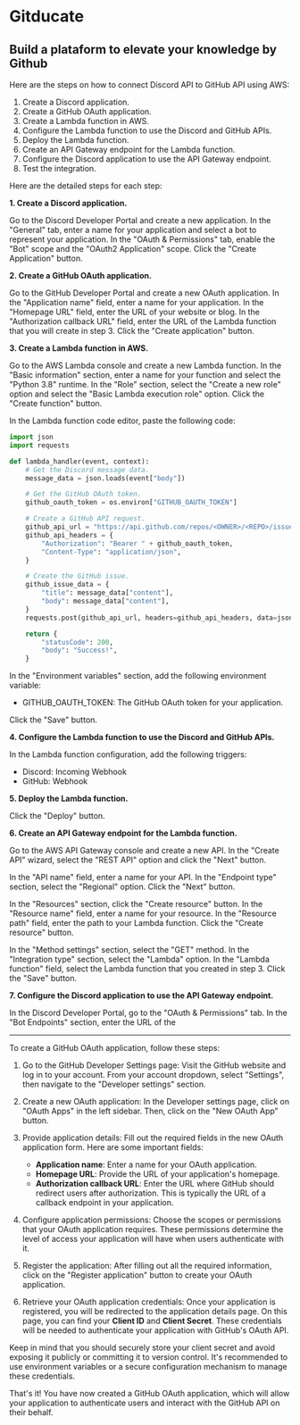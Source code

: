 # Gitducate
Build a plataform to elevate your knowledge by Github
---
Here are the steps on how to connect Discord API to GitHub API using AWS:

1. Create a Discord application.
2. Create a GitHub OAuth application.
3. Create a Lambda function in AWS.
4. Configure the Lambda function to use the Discord and GitHub APIs.
5. Deploy the Lambda function.
6. Create an API Gateway endpoint for the Lambda function.
7. Configure the Discord application to use the API Gateway endpoint.
8. Test the integration.

Here are the detailed steps for each step:

**1. Create a Discord application.**

Go to the Discord Developer Portal and create a new application. In the "General" tab, enter a name for your application and select a bot to represent your application. In the "OAuth & Permissions" tab, enable the "Bot" scope and the "OAuth2 Application" scope. Click the "Create Application" button.

**2. Create a GitHub OAuth application.**

Go to the GitHub Developer Portal and create a new OAuth application. In the "Application name" field, enter a name for your application. In the "Homepage URL" field, enter the URL of your website or blog. In the "Authorization callback URL" field, enter the URL of the Lambda function that you will create in step 3. Click the "Create application" button.

**3. Create a Lambda function in AWS.**

Go to the AWS Lambda console and create a new Lambda function. In the "Basic information" section, enter a name for your function and select the "Python 3.8" runtime. In the "Role" section, select the "Create a new role" option and select the "Basic Lambda execution role" option. Click the "Create function" button.

In the Lambda function code editor, paste the following code:

```python
import json
import requests

def lambda_handler(event, context):
    # Get the Discord message data.
    message_data = json.loads(event["body"])

    # Get the GitHub OAuth token.
    github_oauth_token = os.environ["GITHUB_OAUTH_TOKEN"]

    # Create a GitHub API request.
    github_api_url = "https://api.github.com/repos/<OWNER>/<REPO>/issues"
    github_api_headers = {
        "Authorization": "Bearer " + github_oauth_token,
        "Content-Type": "application/json",
    }

    # Create the GitHub issue.
    github_issue_data = {
        "title": message_data["content"],
        "body": message_data["content"],
    }
    requests.post(github_api_url, headers=github_api_headers, data=json.dumps(github_issue_data))

    return {
        "statusCode": 200,
        "body": "Success!",
    }
```

In the "Environment variables" section, add the following environment variable:

* GITHUB_OAUTH_TOKEN: The GitHub OAuth token for your application.

Click the "Save" button.

**4. Configure the Lambda function to use the Discord and GitHub APIs.**

In the Lambda function configuration, add the following triggers:

* Discord: Incoming Webhook
* GitHub: Webhook

**5. Deploy the Lambda function.**

Click the "Deploy" button.

**6. Create an API Gateway endpoint for the Lambda function.**

Go to the AWS API Gateway console and create a new API. In the "Create API" wizard, select the "REST API" option and click the "Next" button.

In the "API name" field, enter a name for your API. In the "Endpoint type" section, select the "Regional" option. Click the "Next" button.

In the "Resources" section, click the "Create resource" button. In the "Resource name" field, enter a name for your resource. In the "Resource path" field, enter the path to your Lambda function. Click the "Create resource" button.

In the "Method settings" section, select the "GET" method. In the "Integration type" section, select the "Lambda" option. In the "Lambda function" field, select the Lambda function that you created in step 3. Click the "Save" button.

**7. Configure the Discord application to use the API Gateway endpoint.**

In the Discord Developer Portal, go to the "OAuth & Permissions" tab. In the "Bot Endpoints" section, enter the URL of the

---
To create a GitHub OAuth application, follow these steps:

1. Go to the GitHub Developer Settings page: Visit the GitHub website and log in to your account. From your account dropdown, select "Settings", then navigate to the "Developer settings" section.

2. Create a new OAuth application: In the Developer settings page, click on "OAuth Apps" in the left sidebar. Then, click on the "New OAuth App" button.

3. Provide application details: Fill out the required fields in the new OAuth application form. Here are some important fields:

   - **Application name**: Enter a name for your OAuth application.
   - **Homepage URL**: Provide the URL of your application's homepage.
   - **Authorization callback URL**: Enter the URL where GitHub should redirect users after authorization. This is typically the URL of a callback endpoint in your application.

4. Configure application permissions: Choose the scopes or permissions that your OAuth application requires. These permissions determine the level of access your application will have when users authenticate with it.

5. Register the application: After filling out all the required information, click on the "Register application" button to create your OAuth application.

6. Retrieve your OAuth application credentials: Once your application is registered, you will be redirected to the application details page. On this page, you can find your **Client ID** and **Client Secret**. These credentials will be needed to authenticate your application with GitHub's OAuth API.

Keep in mind that you should securely store your client secret and avoid exposing it publicly or committing it to version control. It's recommended to use environment variables or a secure configuration mechanism to manage these credentials.

That's it! You have now created a GitHub OAuth application, which will allow your application to authenticate users and interact with the GitHub API on their behalf.
